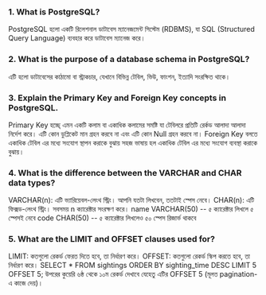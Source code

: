 ### 1. What is PostgreSQL?
PostgreSQL হলো একটি রিলেশনাল ডাটাবেস ম্যানেজমেন্ট সিস্টেম (RDBMS), যা SQL (Structured Query Language) ব্যবহার করে ডাটাবেস ম্যানেজ করে।

### 2. What is the purpose of a database schema in PostgreSQL?
এটি হলো ডাটাবেসের কাঠামো বা স্ট্রাকচার, যেখানে বিভিন্ন টেবিল, ভিউ, ফাংশন, ইত্যাদি সংরক্ষিত থাকে।

### 3. Explain the Primary Key and Foreign Key concepts in PostgreSQL.
Primary Key হচ্ছে্ এমন একটি কলাম বা একাধিক কলামের সমষ্টি যা টেবিলরে প্রতিটি রের্কড আলাদা আলাদা নির্দেশ করে। এটি কোন ডুপ্লিকেট মান গ্রহন করবে না এবং এটি কোন Null গ্রহন করবে না। Foreign Key বলতে একাধিক টেবিল এর মধ্যে সংযোগ স্থাপন করাকে বুঝায় সহজ ভাষায় হল একাধিক টেবিল এর মধ্যে সংযোগ ব্যবস্থা করাকে বুঝায়।

### 4. What is the difference between the VARCHAR and CHAR data types?
VARCHAR(n): এটি ভ্যারিয়েবল-লেংথ স্ট্রিং। আপনি যতটা লিখবেন, ততটাই স্পেস নেবে। CHAR(n): এটি ফিক্সড-লেংথ স্ট্রিং। সবসময় n ক্যারেক্টার সংরক্ষণ করে।
name VARCHAR(50) -- ৫ ক্যারেক্টার লিখলে ৫ স্পেসই নেবে
code CHAR(50) -- ৫ ক্যারেক্টার লিখলেও ৫০ স্পেস রিজার্ভ থাকবে

### 5. What are the LIMIT and OFFSET clauses used for?
LIMIT: কতগুলো রেকর্ড ফেরত দিতে হবে, তা নির্ধারণ করে। OFFSET: কতগুলো রেকর্ড স্কিপ করতে হবে, তা নির্ধারণ করে।
SELECT * FROM sightings ORDER BY sighting_time DESC LIMIT 5 OFFSET 5;
উপরের কুয়েরি ৬ষ্ঠ থেকে ১০ম রেকর্ড দেখাবে যেহেতু এটির OFFSET 5 (মূলত pagination-এ কাজে দেয়)।
